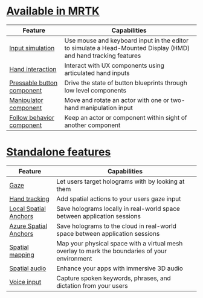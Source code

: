# [Available in MRTK](#tab/mrtk)

|  Feature  |  Capabilities  |
| --- | --- |
| [Input simulation](https://github.com/microsoft/MixedReality-UXTools-Unreal/blob/public/0.8.x/Docs/InputSimulation.md) | Use mouse and keyboard input in the editor to simulate a Head-Mounted Display (HMD) and hand tracking features |
| [Hand interaction](https://github.com/microsoft/MixedReality-UXTools-Unreal/blob/public/0.8.x/Docs/HandInteraction.md) | Interact with UX components using articulated hand inputs |
| [Pressable button component](https://github.com/microsoft/MixedReality-UXTools-Unreal/blob/public/0.8.x/Docs/PressableButton.md) | Drive the state of button blueprints through low level components |
| [Manipulator component](https://github.com/microsoft/MixedReality-UXTools-Unreal/blob/public/0.8.x/Docs/Manipulator.md) | Move and rotate an actor with one or two-hand manipulation input |
| [Follow behavior component](https://github.com/microsoft/MixedReality-UXTools-Unreal/blob/public/0.8.x/Docs/FollowComponent.md) | Keep an actor or component within sight of another component |

# [Standalone features](#tab/standalone)

|  Feature  |  Capabilities  |
| --- | --- |
| [Gaze](unreal-gaze-input.md) | Let users target holograms with by looking at them |
| [Hand tracking](unreal-hand-tracking.md) | Add spatial actions to your users gaze input |
| [Local Spatial Anchors](unreal-spatial-anchors.md) | Save holograms locally in real-world space between application sessions |
| [Azure Spatial Anchors](unreal-azure-spatial-anchors.md) | Save holograms to the cloud in real-world space between application sessions |
| [Spatial mapping](unreal-spatial-mapping.md) | Map your physical space with a virtual mesh overlay to mark the boundaries of your environment |
| [Spatial audio](unreal-spatial-audio.md) | Enhance your apps with immersive 3D audio |
| [Voice input](unreal-voice-input.md) | Capture spoken keywords, phrases, and dictation from your users|

